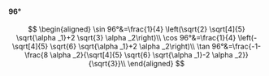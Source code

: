 #### 96°

$$
\begin{aligned}
\sin 96°&=\frac{1}{4} \left(\sqrt{2} \sqrt[4]{5} \sqrt{\alpha _1}+2 \sqrt{3} \alpha _2\right)\\
\cos 96°&=\frac{1}{4} \left(-\sqrt[4]{5} \sqrt{6} \sqrt{\alpha _1}+2 \alpha _2\right)\\
\tan 96°&=\frac{-1-\frac{8 \alpha _2}{\sqrt[4]{5} \sqrt{6} \sqrt{\alpha _1}-2 \alpha _2}}{\sqrt{3}}\\
\end{aligned}
$$

